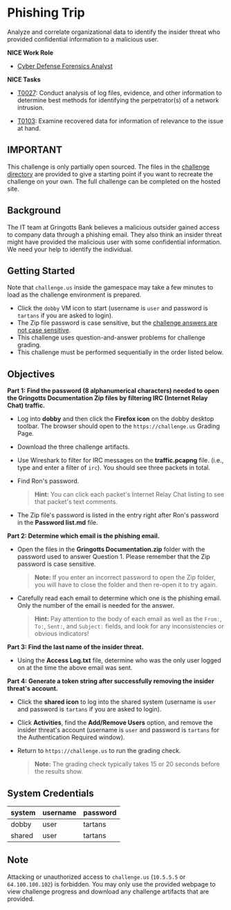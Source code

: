 # Phishing Trip

Analyze and correlate organizational data to identify the insider threat who provided confidential information to a malicious user.

**NICE Work Role**

- [Cyber Defense Forensics Analyst](https://niccs.cisa.gov/workforce-development/nice-framework)

**NICE Tasks**

- [T0027](https://niccs.cisa.gov/workforce-development/nice-framework): Conduct analysis of log files, evidence, and other information to determine best methods for identifying the perpetrator(s) of a network intrusion.

- [T0103](https://niccs.cisa.gov/workforce-development/nice-framework): Examine recovered data for information of relevance to the issue at hand.

## IMPORTANT

This challenge is only partially open sourced. The files in the [challenge directory](./challenge) are provided to give a starting point if you want to recreate the challenge on your own. The full challenge can be completed on the hosted site.

## Background

The IT team at Gringotts Bank believes a malicious outsider gained access to company data through a phishing email. They also think an insider threat might have provided the malicious user with some confidential information. We need your help to identify the individual.

## Getting Started

Note that `challenge.us` inside the gamespace may take a few minutes to load as the challenge environment is prepared.

- Click the `dobby` VM icon to start (username is `user` and password is `tartans` if you are asked to login).
- The Zip file password is case sensitive, but the <u>challenge answers are not case sensitive</u>.
- This challenge uses question-and-answer problems for challenge grading.
- This challenge must be performed sequentially in the order listed below.

## Objectives

**Part 1: Find the password (8 alphanumerical characters) needed to open the Gringotts Documentation Zip files by filtering IRC (Internet Relay Chat) traffic.**

- Log into **dobby** and then click the **Firefox icon** on the dobby desktop toolbar. The browser should open to the `https://challenge.us` Grading Page.

- Download the three challenge artifacts.

- Use Wireshark to filter for IRC messages on the **traffic.pcapng** file. (i.e., type and enter a filter of `irc`). You should see three packets in total.

- Find Ron's password.

  > **Hint:** You can click each packet's Internet Relay Chat listing to see that packet's text comments.

- The Zip file's password is listed in the entry right after Ron's password in the **Password list.md** file.

**Part 2: Determine which email is the phishing email.**

- Open the files in the **Gringotts Documentation.zip** folder with the password used to answer Question 1. Please remember that the Zip password is case sensitive.

  > **Note:** If you enter an incorrect password to open the Zip folder, you will have to close the folder and then re-open it to try again.

- Carefully read each email to determine which one is the phishing email. Only the number of the email is needed for the answer.

  > **Hint:** Pay attention to the body of each email as well as the `From:`, `To:`, `Sent:`, and `Subject:` fields, and look for any inconsistencies or obvious indicators!

**Part 3: Find the last name of the insider threat.**

- Using the **Access Log.txt** file, determine who was the only user logged on at the time the above email was sent.

**Part 4: Generate a token string after successfully removing the insider threat's account.**

- Click the **shared icon** to log into the shared system (username is `user` and password is `tartans` if you are asked to login).

- Click **Activities**, find the **Add/Remove Users** option, and remove the insider threat's account (username is `user` and password is `tartans` for the Authentication Required window).

- Return to `https://challenge.us` to run the grading check.

  > **Note:** The grading check typically takes 15 or 20 seconds before the results show.

## System Credentials

| system | username | password |
| ------ | -------- | -------- |
| dobby  | user     | tartans  |
| shared | user     | tartans  |

## Note

Attacking or unauthorized access to `challenge.us` (`10.5.5.5` or `64.100.100.102`) is forbidden. You may only use the provided webpage to view challenge progress and download any challenge artifacts that are provided.
